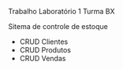 Trabalho Laboratório 1 Turma BX

Sitema de controle de estoque
* CRUD Clientes
* CRUD Produtos
* CRUD Vendas
  
